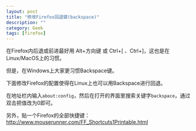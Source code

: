 ```yaml
---
layout: post
title: "修改Firefox回退键(backspace)"
description: ""
category: Geek
tags: [firefox]
---
```


在Firefox内后退或前进最好用 Alt+方向键 或 Ctrl+[ 、Ctrl+]，这也是在Linux/MacOS上的习惯。

但是，在Windows上大家更习惯Backspace键。

下面修改Firefox的配置使得在Linux上也可以用Backspace进行回退。

在地址栏内输入`about:config`，然后在打开的界面里搜索关键字`backspace`，通过双击把值改为0即可。


另外，贴一个Firefox的全部快捷键： http://www.mouserunner.com/FF_Shortcuts1Printable.html

